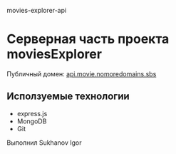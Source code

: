 movies-explorer-api

# Серверная часть проекта moviesExplorer

Публичный домен: [api.movie.nomoredomains.sbs](api.movie.nomoredomains.sbs)

## Исползуемые технологии

- express.js
- MongoDB
- Git

Выполнил Sukhanov Igor

